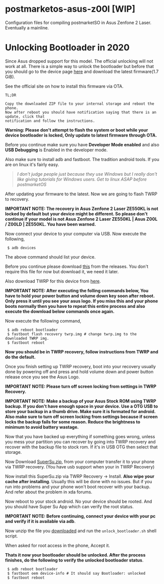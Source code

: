 # postmarketos-asus-z00l [WIP]
Configuration files for compiling postmarketSO in Asus Zenfone 2 Laser. Eventually a mainline.

# Unlocking Bootloader in 2020

Since Asus dropped support for this model. The official unlocking will not work at all.
There is a simple way to unlock the bootloader but before that you should go to the device page
[here](https://www.asus.com/Phone/ZenFone-2-Laser-ZE550KL/HelpDesk_BIOS/) and download the latest firmware(1.7 GiB).

See the official site on how to install this firmware via OTA. 
```
TL;DR

Copy the downloaded ZIP file to your internal storage and reboot the phone. 
Now after reboot you should have notification saying that there is an update, click that
notification and follow the instructions.
```

**Warning: Please don't attempt to flash the system or boot while your device bootloader is locked, Only update to latest firmware through OTA.**


Before you continue make sure you have **Developer Mode enabled** and also **USB Debugging** is Enabled in the developer mode.

Also make sure to install adb and fastboot. The tradition android tools. If you are on linux it's
 fairly easy. 

> *I don't judge people just because they use Windows but I really don't like giving tutorials for Windows users. Get to linux ASAP before postmarketOS*

After updating your firmware to the latest. Now we are going to flash TWRP to recovery.

**IMPORTANT NOTE: The recovery in Asus Zenfone 2 Laser ZE550KL is not locked by default but 
your device might be different. So please don't continue if your model is not Asus Zenfone 2 Laser ZE550KL | Asus Z00L / Z00LD | ZE550KL. You have been warned.**

Now connect your device to your computer via USB. Now execute the following,

```
 $ adb devices
```

The above command should list your device.

Before you continue please download [this](https://github.com/antony-jr/postmarketos-asus-z00l/releases/download/binary/ASUS_unlock_Z00T_Z00L.zip) from the releases. You don't require this file for now but download it, we need it later.

Also download TWRP for this device from [here](https://twrp.me/asus/asuszenfone2laser720p.html).

**IMPORTANT NOTE: After executing the folling commands below, You have to hold your power button
 and volume down key soon after reboot. Only press it until you see your asus logo. If you miss this and your phone boots normally then you have to repeat this entire process and also execute the download below commands once again.**

Now execute the following command,

```
 $ adb reboot bootloader
 $ fastboot flash recovery twrp.img # change twrp.img to the downloaded TWRP img.
 $ fastboot reboot
```

**Now you should be in TWRP recovery, follow instructions from TWRP and do the default.**

Once you finish setting up TWRP recovery, boot into your recovery usually done by powering off and press and hold volume down and power button release once you see the Asus Logo.

**IMPORTANT NOTE: Please turn off screen locking from settings in TWRP Recovery.**

**IMPORTANT NOTE: Make a backup of your Asus Stock ROM using TWRP backup. If you don't have
enough space in your device. Use a OTG USB to store your backup in a thumb drive. Make sure it is formated for android. Also make sure to turn off screen locking from settings because if screen locks the backup fails for some reason. Reduce the brightness to minimum to avoid battery wastage.**

Now that you have backed up everything if something goes wrong, unless you mess your partition you can recover by going into TWRP recovery and recover with the backup file to stock rom. If it's in USB OTG then select that storage.

Now Download [SuperSu.zip](https://download.chainfire.eu/1220/SuperSU/SR5-SuperSU-v2.82-SR5-20171001224502.zip/), from your computer transfer it to your phone via TWRP recovery. (You have usb support when your in TWRP Recovery)

Now install this SuperSu.zip via TWRP Recovery -> Install. **Also wipe your cache after installing**. Usually this will be done with no issues. But if you run into problems and your phone won't boot recover with your backup. And refer about the problem in xda forums.

Now reboot to your stock android. No your device should be rooted. And you should have Super Su App which can verify the root status.

**IMPORTANT NOTE: Before continuing, connect your device with your pc and verify if it is available via adb**.

Now unzip the file you [downloaded](https://github.com/antony-jr/postmarketos-asus-z00l/releases/download/binary/ASUS_unlock_Z00T_Z00L.zip) and run the ```unlock_bootloader.sh``` shell script.

When asked for root access in the phone, Accept it.

**Thats it now your bootloader should be unlocked. After the process finishes, do the following to verify the unlocked bootloader status**.

```
 $ adb reboot bootloader
 $ fastboot oem device-info # It should say Bootloader: unlocked
 $ fastboot reboot
```


